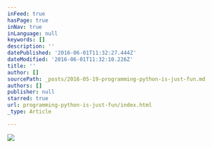 ```yaml
---
inFeed: true
hasPage: true
inNav: true
inLanguage: null
keywords: []
description: ''
datePublished: '2016-06-01T11:32:27.444Z'
dateModified: '2016-06-01T11:32:10.226Z'
title: ''
author: []
sourcePath: _posts/2016-05-19-programming-python-is-just-fun.md
authors: []
publisher: null
starred: true
url: programming-python-is-just-fun/index.html
_type: Article

---
```

![](https://the-grid-user-content.s3-us-west-2.amazonaws.com/47ecad15-76e9-4011-8674-3f06ec750681.jpg)